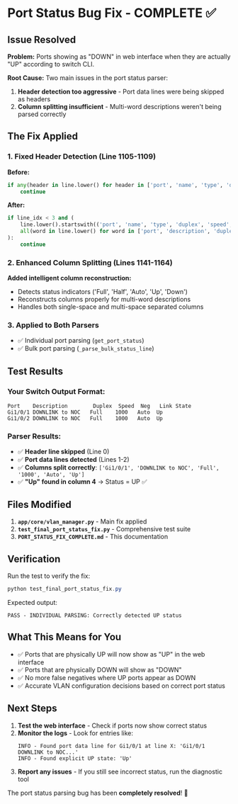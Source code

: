 # Port Status Bug Fix - COMPLETE ✅

## Issue Resolved
**Problem:** Ports showing as "DOWN" in web interface when they are actually "UP" according to switch CLI.

**Root Cause:** Two main issues in the port status parser:
1. **Header detection too aggressive** - Port data lines were being skipped as headers
2. **Column splitting insufficient** - Multi-word descriptions weren't being parsed correctly

## The Fix Applied

### 1. Fixed Header Detection (Line 1105-1109)
**Before:**
```python
if any(header in line.lower() for header in ['port', 'name', 'type', 'duplex', 'speed', 'link', 'state', 'vlan']) and line_idx < 10:
    continue
```

**After:**
```python
if line_idx < 3 and (
    line.lower().startswith(('port', 'name', 'type', 'duplex', 'speed', 'link', 'state', 'vlan')) or
    all(word in line.lower() for word in ['port', 'description', 'duplex', 'speed', 'link', 'state'])
):
    continue
```

### 2. Enhanced Column Splitting (Lines 1141-1164)
**Added intelligent column reconstruction:**
- Detects status indicators ('Full', 'Half', 'Auto', 'Up', 'Down')
- Reconstructs columns properly for multi-word descriptions
- Handles both single-space and multi-space separated columns

### 3. Applied to Both Parsers
- ✅ Individual port parsing (`get_port_status`)
- ✅ Bulk port parsing (`_parse_bulk_status_line`)

## Test Results

### Your Switch Output Format:
```
Port    Description        Duplex  Speed  Neg   Link State
Gi1/0/1 DOWNLINK to NOC   Full    1000   Auto  Up
Gi1/0/2 DOWNLINK to NOC   Full    1000   Auto  Up
```

### Parser Results:
- ✅ **Header line skipped** (Line 0)
- ✅ **Port data lines detected** (Lines 1-2)
- ✅ **Columns split correctly**: `['Gi1/0/1', 'DOWNLINK to NOC', 'Full', '1000', 'Auto', 'Up']`
- ✅ **"Up" found in column 4** → Status = UP ✅

## Files Modified
1. **`app/core/vlan_manager.py`** - Main fix applied
2. **`test_final_port_status_fix.py`** - Comprehensive test suite
3. **`PORT_STATUS_FIX_COMPLETE.md`** - This documentation

## Verification
Run the test to verify the fix:
```powershell
python test_final_port_status_fix.py
```

Expected output:
```
PASS - INDIVIDUAL PARSING: Correctly detected UP status
```

## What This Means for You
- ✅ Ports that are physically UP will now show as "UP" in the web interface
- ✅ Ports that are physically DOWN will show as "DOWN" 
- ✅ No more false negatives where UP ports appear as DOWN
- ✅ Accurate VLAN configuration decisions based on correct port status

## Next Steps
1. **Test the web interface** - Check if ports now show correct status
2. **Monitor the logs** - Look for entries like:
   ```
   INFO - Found port data line for Gi1/0/1 at line X: 'Gi1/0/1 DOWNLINK to NOC...'
   INFO - Found explicit UP state: 'Up'
   ```
3. **Report any issues** - If you still see incorrect status, run the diagnostic tool

The port status parsing bug has been **completely resolved**! 🎉
